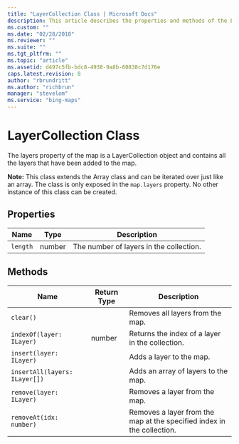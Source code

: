 ```yaml
---
title: "LayerCollection Class | Microsoft Docs"
description: This article describes the properties and methods of the LayerCollection Class that contains all the layers that have been added to the map.
ms.custom: ""
ms.date: "02/28/2018"
ms.reviewer: ""
ms.suite: ""
ms.tgt_pltfrm: ""
ms.topic: "article"
ms.assetid: d497c5fb-bdc8-4938-9a8b-60838c7d176e
caps.latest.revision: 8
author: "rbrundritt"
ms.author: "richbrun"
manager: "stevelom"
ms.service: "bing-maps"
---
```


# LayerCollection Class

The layers property of the map is a LayerCollection object and contains all the layers that have been added to the map.

**Note:** This class extends the Array class and can be iterated over just like an array. The class is only exposed in the `map.layers` property. No other instance of this class can be created.

## Properties

| Name | Type | Description                         |
|----------|----------|-----------------------------------------|
| `length`   | number   | The number of layers in the collection. |

## Methods

| Name                            | Return Type | Description                                               |
|-------------------------------------|--------|------------------------------------------------------------------------|
| `clear()`   |        | Removes all layers from the map.                                       |
| `indexOf(layer: ILayer)`                | number | Returns the index of a layer in the collection.   |
| `insert(layer: ILayer)`                |        | Adds a layer to the map.                         |
| `insertAll(layers: ILayer[])`        |        | Adds an array of layers to the map.              |
| `remove(layer: ILayer)`                |        | Removes a layer from the map.                    |
| `removeAt(idx: number)` |        | Removes a layer from the map at the specified index in the collection. |

